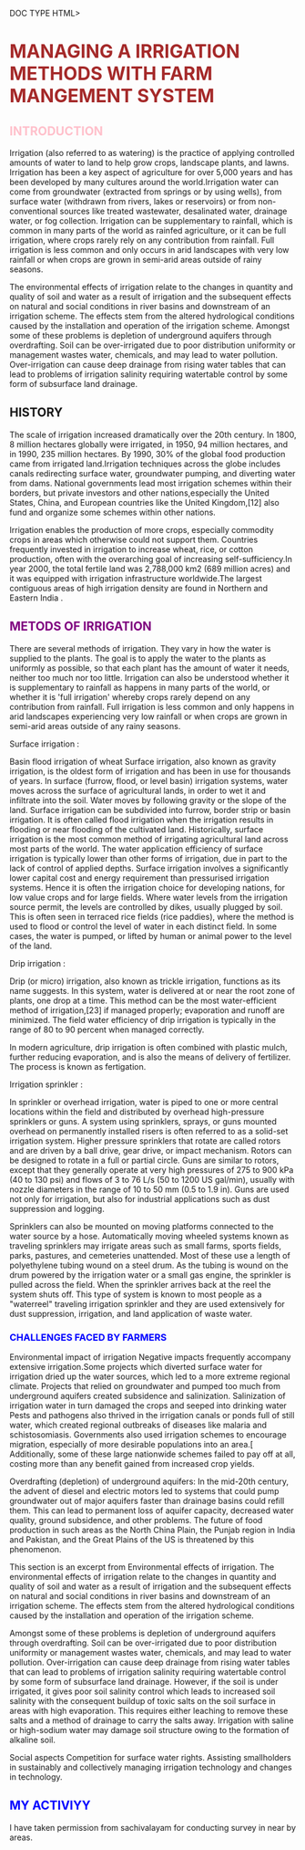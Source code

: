 DOC TYPE HTML>
<html>
<head>
<title>
Irrigation
</title>
</head>
<body>
<h1 style="color:brown"><font size="6"> MANAGING A IRRIGATION METHODS WITH FARM MANGEMENT SYSTEM</font></h1>


<h2
style="color: pink">INTRODUCTION</h2>
<p>
Irrigation (also referred to as watering) is the practice of applying controlled amounts of water to land to help grow crops, landscape plants, and lawns. Irrigation has been a key aspect of agriculture for over 5,000 years and has been developed by many cultures around the world.Irrigation water can come from groundwater (extracted from springs or by using wells), from surface water (withdrawn from rivers, lakes or reservoirs) or from non-conventional sources like treated wastewater, desalinated water, drainage water, or fog collection. Irrigation can be supplementary to rainfall, which is common in many parts of the world as rainfed agriculture, or it can be full irrigation, where crops rarely rely on any contribution from rainfall. Full irrigation is less common and only occurs in arid landscapes with very low rainfall or when crops are grown in semi-arid areas outside of rainy seasons.

The environmental effects of irrigation relate to the changes in quantity and quality of soil and water as a result of irrigation and the subsequent effects on natural and social conditions in river basins and downstream of an irrigation scheme. The effects stem from the altered hydrological conditions caused by the installation and operation of the irrigation scheme. Amongst some of these problems is depletion of underground aquifers through overdrafting. Soil can be over-irrigated due to poor distribution uniformity or management wastes water, chemicals, and may lead to water pollution. Over-irrigation can cause deep drainage from rising water tables that can lead to problems of irrigation salinity requiring watertable control by some form of subsurface land drainage.
</p>

<h2 style="color: darklavender">HISTORY</h2>
<p>
The scale of irrigation increased dramatically over the 20th century. In 1800, 8 million hectares globally were irrigated, in 1950, 94 million hectares, and in 1990, 235 million hectares. By 1990, 30% of the global food production came from irrigated land.Irrigation techniques across the globe includes canals redirecting surface water, groundwater pumping, and diverting water from dams. National governments lead most irrigation schemes within their borders, but private investors and other nations,especially the United States, China, and European countries like the United Kingdom,[12] also fund and organize some schemes within other nations.

Irrigation enables the production of more crops, especially commodity crops in areas which otherwise could not support them. Countries frequently invested in irrigation to increase wheat, rice, or cotton production, often with the overarching goal of increasing self-sufficiency.In year 2000, the total fertile land was 2,788,000 km2 (689 million acres) and it was equipped with irrigation infrastructure worldwide.The largest contiguous areas of high irrigation density are found in Northern and Eastern India .

</p>
<h2 style="color:purple">METODS OF IRRIGATION </h2>
<p>
There are several methods of irrigation.
They vary in how the water is supplied to the plants. The goal is to apply the water to the plants as uniformly as possible, so that each plant has the amount of water it needs, neither too much nor too little. Irrigation can also be understood whether it is supplementary to rainfall as happens in many parts of the world, or whether it is 'full irrigation' whereby crops rarely depend on any contribution from rainfall. Full irrigation is less common and only happens in arid landscapes experiencing very low rainfall or when crops are grown in semi-arid areas outside of any rainy seasons.


 Surface irrigation :

Basin flood irrigation of wheat
Surface irrigation, also known as gravity irrigation, is the oldest form of irrigation and has been in use for thousands of years. In surface (furrow, flood, or level basin) irrigation systems, water moves across the surface of agricultural lands, in order to wet it and infiltrate into the soil. Water moves by following gravity or the slope of the land. Surface irrigation can be subdivided into furrow, border strip or basin irrigation. It is often called flood irrigation when the irrigation results in flooding or near flooding of the cultivated land. Historically, surface irrigation is the most common method of irrigating agricultural land across most parts of the world. The water application efficiency of surface irrigation is typically lower than other forms of irrigation, due in part to the lack of control of applied depths. Surface irrigation involves a significantly lower capital cost and energy requirement than pressurised irrigation systems. Hence it is often the irrigation choice for developing nations, for low value crops and for large fields. Where water levels from the irrigation source permit, the levels are controlled by dikes, usually plugged by soil. This is often seen in terraced rice fields (rice paddies), where the method is used to flood or control the level of water in each distinct field. In some cases, the water is pumped, or lifted by human or animal power to the level of the land.


 Drip irrigation :


Drip (or micro) irrigation, also known as trickle irrigation, functions as its name suggests. In this system, water is delivered at or near the root zone of plants, one drop at a time. This method can be the most water-efficient method of irrigation,[23] if managed properly; evaporation and runoff are minimized. The field water efficiency of drip irrigation is typically in the range of 80 to 90 percent when managed correctly.

In modern agriculture, drip irrigation is often combined with plastic mulch, further reducing evaporation, and is also the means of delivery of fertilizer. The process is known as fertigation.

Irrigation sprinkler :


In sprinkler or overhead irrigation, water is piped to one or more central locations within the field and distributed by overhead high-pressure sprinklers or guns. A system using sprinklers, sprays, or guns mounted overhead on permanently installed risers is often referred to as a solid-set irrigation system. Higher pressure sprinklers that rotate are called rotors and are driven by a ball drive, gear drive, or impact mechanism. Rotors can be designed to rotate in a full or partial circle. Guns are similar to rotors, except that they generally operate at very high pressures of 275 to 900 kPa (40 to 130 psi) and flows of 3 to 76 L/s (50 to 1200 US gal/min), usually with nozzle diameters in the range of 10 to 50 mm (0.5 to 1.9 in). Guns are used not only for irrigation, but also for industrial applications such as dust suppression and logging.

Sprinklers can also be mounted on moving platforms connected to the water source by a hose. Automatically moving wheeled systems known as traveling sprinklers may irrigate areas such as small farms, sports fields, parks, pastures, and cemeteries unattended. Most of these use a length of polyethylene tubing wound on a steel drum. As the tubing is wound on the drum powered by the irrigation water or a small gas engine, the sprinkler is pulled across the field. When the sprinkler arrives back at the reel the system shuts off. This type of system is known to most people as a "waterreel" traveling irrigation sprinkler and they are used extensively for dust suppression, irrigation, and land application of waste water.


<h3 style="color:blue">CHALLENGES FACED BY FARMERS </h3>

<p>
Environmental impact of irrigation
Negative impacts frequently accompany extensive irrigation.Some projects which diverted surface water for irrigation dried up the water sources, which led to a more extreme regional climate. Projects that relied on groundwater and pumped too much from underground aquifers created subsidence and salinization. Salinization of irrigation water in turn damaged the crops and seeped into drinking water Pests and pathogens also thrived in the irrigation canals or ponds full of still water, which created regional outbreaks of diseases like malaria and schistosomiasis. Governments also used irrigation schemes to encourage migration, especially of more desirable populations into an area.[ Additionally, some of these large nationwide schemes failed to pay off at all, costing more than any benefit gained from increased crop yields.

Overdrafting (depletion) of underground aquifers: In the mid-20th century, the advent of diesel and electric motors led to systems that could pump groundwater out of major aquifers faster than drainage basins could refill them. This can lead to permanent loss of aquifer capacity, decreased water quality, ground subsidence, and other problems. The future of food production in such areas as the North China Plain, the Punjab region in India and Pakistan, and the Great Plains of the US is threatened by this phenomenon.

This section is an excerpt from Environmental effects of irrigation.
The environmental effects of irrigation relate to the changes in quantity and quality of soil and water as a result of irrigation and the subsequent effects on natural and social conditions in river basins and downstream of an irrigation scheme. The effects stem from the altered hydrological conditions caused by the installation and operation of the irrigation scheme.

Amongst some of these problems is depletion of underground aquifers through overdrafting. Soil can be over-irrigated due to poor distribution uniformity or management wastes water, chemicals, and may lead to water pollution. Over-irrigation can cause deep drainage from rising water tables that can lead to problems of irrigation salinity requiring watertable control by some form of subsurface land drainage. However, if the soil is under irrigated, it gives poor soil salinity control which leads to increased soil salinity with the consequent buildup of toxic salts on the soil surface in areas with high evaporation. This requires either leaching to remove these salts and a method of drainage to carry the salts away. Irrigation with saline or high-sodium water may damage soil structure owing to the formation of alkaline soil.


Social aspects
Competition for surface water rights.
Assisting smallholders in sustainably and collectively managing irrigation technology and changes in technology.
</p>

<h2 style="color:blue">MY ACTIVIYY</h2>
<p>
I have taken permission from sachivalayam for conducting survey in near by areas.
